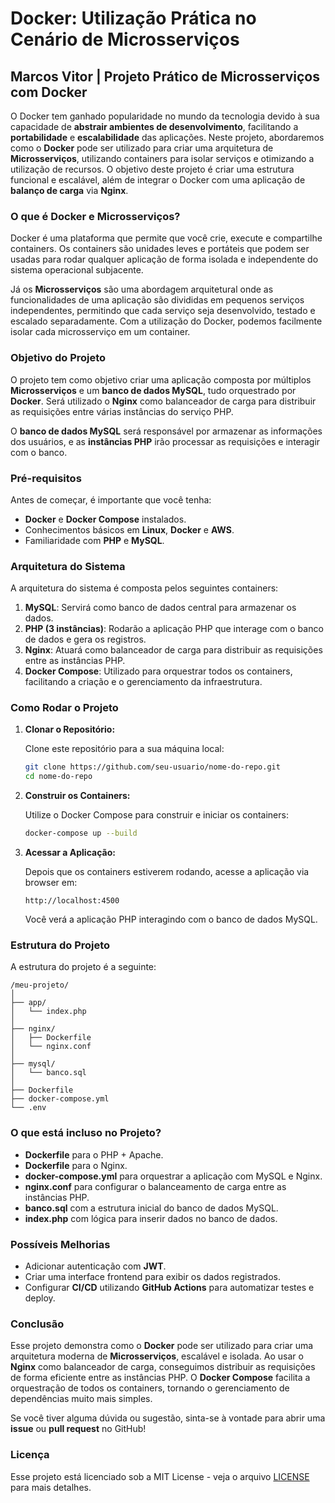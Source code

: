 
# Docker: Utilização Prática no Cenário de Microsserviços

## **Marcos Vitor | Projeto Prático de Microsserviços com Docker**

O Docker tem ganhado popularidade no mundo da tecnologia devido à sua capacidade de **abstrair ambientes de desenvolvimento**, facilitando a **portabilidade** e **escalabilidade** das aplicações. Neste projeto, abordaremos como o **Docker** pode ser utilizado para criar uma arquitetura de **Microsserviços**, utilizando containers para isolar serviços e otimizando a utilização de recursos. O objetivo deste projeto é criar uma estrutura funcional e escalável, além de integrar o Docker com uma aplicação de **balanço de carga** via **Nginx**.

### **O que é Docker e Microsserviços?**

Docker é uma plataforma que permite que você crie, execute e compartilhe containers. Os containers são unidades leves e portáteis que podem ser usadas para rodar qualquer aplicação de forma isolada e independente do sistema operacional subjacente.

Já os **Microsserviços** são uma abordagem arquitetural onde as funcionalidades de uma aplicação são divididas em pequenos serviços independentes, permitindo que cada serviço seja desenvolvido, testado e escalado separadamente. Com a utilização do Docker, podemos facilmente isolar cada microsserviço em um container.

### **Objetivo do Projeto**

O projeto tem como objetivo criar uma aplicação composta por múltiplos **Microsserviços** e um **banco de dados MySQL**, tudo orquestrado por **Docker**. Será utilizado o **Nginx** como balanceador de carga para distribuir as requisições entre várias instâncias do serviço PHP.

O **banco de dados MySQL** será responsável por armazenar as informações dos usuários, e as **instâncias PHP** irão processar as requisições e interagir com o banco.

### **Pré-requisitos**

Antes de começar, é importante que você tenha:

- **Docker** e **Docker Compose** instalados.
- Conhecimentos básicos em **Linux**, **Docker** e **AWS**.
- Familiaridade com **PHP** e **MySQL**.

### **Arquitetura do Sistema**

A arquitetura do sistema é composta pelos seguintes containers:

1. **MySQL**: Servirá como banco de dados central para armazenar os dados.
2. **PHP (3 instâncias)**: Rodarão a aplicação PHP que interage com o banco de dados e gera os registros.
3. **Nginx**: Atuará como balanceador de carga para distribuir as requisições entre as instâncias PHP.
4. **Docker Compose**: Utilizado para orquestrar todos os containers, facilitando a criação e o gerenciamento da infraestrutura.

### **Como Rodar o Projeto**

1. **Clonar o Repositório:**

   Clone este repositório para a sua máquina local:

   ```bash
   git clone https://github.com/seu-usuario/nome-do-repo.git
   cd nome-do-repo
   ```

2. **Construir os Containers:**

   Utilize o Docker Compose para construir e iniciar os containers:

   ```bash
   docker-compose up --build
   ```

3. **Acessar a Aplicação:**

   Depois que os containers estiverem rodando, acesse a aplicação via browser em:

   ```text
   http://localhost:4500
   ```

   Você verá a aplicação PHP interagindo com o banco de dados MySQL.

### **Estrutura do Projeto**

A estrutura do projeto é a seguinte:

```
/meu-projeto/
│
├── app/
│   └── index.php
│
├── nginx/
│   ├── Dockerfile
│   └── nginx.conf
│
├── mysql/
│   └── banco.sql
│
├── Dockerfile
├── docker-compose.yml
└── .env
```

### **O que está incluso no Projeto?**

- **Dockerfile** para o PHP + Apache.
- **Dockerfile** para o Nginx.
- **docker-compose.yml** para orquestrar a aplicação com MySQL e Nginx.
- **nginx.conf** para configurar o balanceamento de carga entre as instâncias PHP.
- **banco.sql** com a estrutura inicial do banco de dados MySQL.
- **index.php** com lógica para inserir dados no banco de dados.

### **Possíveis Melhorias**

- Adicionar autenticação com **JWT**.
- Criar uma interface frontend para exibir os dados registrados.
- Configurar **CI/CD** utilizando **GitHub Actions** para automatizar testes e deploy.

### **Conclusão**

Esse projeto demonstra como o **Docker** pode ser utilizado para criar uma arquitetura moderna de **Microsserviços**, escalável e isolada. Ao usar o **Nginx** como balanceador de carga, conseguimos distribuir as requisições de forma eficiente entre as instâncias PHP. O **Docker Compose** facilita a orquestração de todos os containers, tornando o gerenciamento de dependências muito mais simples.

Se você tiver alguma dúvida ou sugestão, sinta-se à vontade para abrir uma **issue** ou **pull request** no GitHub!

### **Licença**

Esse projeto está licenciado sob a MIT License - veja o arquivo [LICENSE](LICENSE) para mais detalhes.

